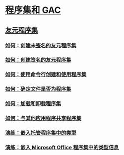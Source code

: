 # [程序集和 GAC](index.md)
## [友元程序集](friend-assemblies.md)
### [如何：创建未签名的友元程序集](how-to-create-unsigned-friend-assemblies.md)
### [如何：创建签名的友元程序集](how-to-create-signed-friend-assemblies.md)
### [如何：使用命令行创建和使用程序集](how-to-create-and-use-assemblies-using-the-command-line.md)
### [如何：确定文件是否为程序集](how-to-determine-if-a-file-is-an-assembly.md)
### [如何：加载和卸载程序集](how-to-load-and-unload-assemblies.md)
### [如何：与其他应用程序共享程序集](how-to-share-an-assembly-with-other-applications.md)
### [演练：嵌入托管程序集中的类型](walkthrough-embedding-types-from-managed-assemblies-in-vs.md)
### [演练：嵌入 Microsoft Office 程序集中的类型信息](walkthrough-embedding-type-information-from-microsoft-office-assemblies-in-vs.md)
